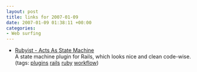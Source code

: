 ```yaml
---
layout: post
title: links for 2007-01-09
date: 2007-01-09 01:38:11 +00:00
categories:
- Web surfing
---
```

<ul class="delicious">
	<li>
		<div class="delicious-link"><a href="http://lunchroom.lunchboxsoftware.com/2006/1/21/acts-as-state-machine">Rubyist - Acts As State Machine</a></div>
		<div class="delicious-extended">A state machine plugin for Rails, which looks nice and clean code-wise.</div>
		<div class="delicious-tags">(tags: <a href="http://del.icio.us/mathie/plugins">plugins</a> <a href="http://del.icio.us/mathie/rails">rails</a> <a href="http://del.icio.us/mathie/ruby">ruby</a> <a href="http://del.icio.us/mathie/workflow">workflow</a>)</div>
	</li>
</ul>
